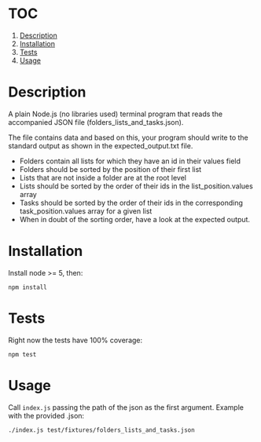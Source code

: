 TOC
===

1. [Description](#description)
2. [Installation](#installation)
3. [Tests](#tests)
4. [Usage](#usage)

<a name='description'></a>
# Description

A plain Node.js (no libraries used) terminal program that reads the accompanied JSON file (folders_lists_and_tasks.json).

The file contains data and based on this, your program should write to the standard output as shown in the expected_output.txt file.

- Folders contain all lists for which they have an id in their values field
- Folders should be sorted by the position of their first list
- Lists that are not inside a folder are at the root level
- Lists should be sorted by the order of their ids in the list_position.values array
- Tasks should be sorted by the order of their ids in the corresponding task_position.values array for a given list
- When in doubt of the sorting order, have a look at the expected output.

<a name='installation'></a>
# Installation

Install node >= 5, then:

```shell
npm install
```

<a name='tests'></a>
# Tests

Right now the tests have 100% coverage:

```shell
npm test
```

<a name='usage'></a>
# Usage

Call `index.js` passing the path of the json as the first argument. Example with the provided .json:

```shell
./index.js test/fixtures/folders_lists_and_tasks.json
```
